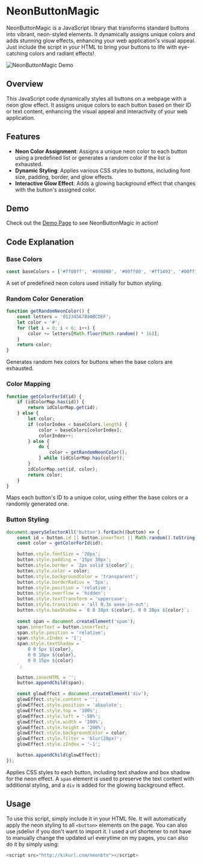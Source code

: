 # NeonButtonMagic
NeonButtonMagic is a JavaScript library that transforms standard buttons into vibrant, neon-styled elements. It dynamically assigns unique colors and adds stunning glow effects, enhancing your web application's visual appeal. Just include the script in your HTML to bring your buttons to life with eye-catching colors and radiant effects!

![NeonButtonMagic Demo](http://checkthese.com/img/NeonButtonMagic.jpg)


## Overview

This JavaScript code dynamically styles all buttons on a webpage with a neon glow effect. It assigns unique colors to each button based on their ID or text content, enhancing the visual appeal and interactivity of your web application.

## Features

- **Neon Color Assignment**: Assigns a unique neon color to each button using a predefined list or generates a random color if the list is exhausted.
- **Dynamic Styling**: Applies various CSS styles to buttons, including font size, padding, border, and glow effects.
- **Interactive Glow Effect**: Adds a glowing background effect that changes with the button's assigned color.

## Demo

Check out the [Demo Page](http://checkthese.com/demo/NeonButtonMagic/) to see NeonButtonMagic in action!

## Code Explanation

### Base Colors

```javascript
const baseColors = ['#ff00ff', '#800080', '#00ff00', '#ff1493', '#00ffff'];
```

A set of predefined neon colors used initially for button styling.

### Random Color Generation

```javascript
function getRandomNeonColor() {
    const letters = '0123456789ABCDEF';
    let color = '#';
    for (let i = 0; i < 6; i++) {
        color += letters[Math.floor(Math.random() * 16)];
    }
    return color;
}
```

Generates random hex colors for buttons when the base colors are exhausted.

### Color Mapping

```javascript
function getColorForId(id) {
    if (idColorMap.has(id)) {
        return idColorMap.get(id);
    } else {
        let color;
        if (colorIndex < baseColors.length) {
            color = baseColors[colorIndex];
            colorIndex++;
        } else {
            do {
                color = getRandomNeonColor();
            } while (idColorMap.has(color));
        }
        idColorMap.set(id, color);
        return color;
    }
}
```

Maps each button's ID to a unique color, using either the base colors or a randomly generated one.

### Button Styling

```javascript
document.querySelectorAll('button').forEach((button) => {
    const id = button.id || button.innerText || Math.random().toString();
    const color = getColorForId(id);

    button.style.fontSize = '20px';
    button.style.padding = '15px 30px';
    button.style.border = `2px solid ${color}`;
    button.style.color = color;
    button.style.backgroundColor = 'transparent';
    button.style.borderRadius = '5px';
    button.style.position = 'relative';
    button.style.overflow = 'hidden';
    button.style.textTransform = 'uppercase';
    button.style.transition = 'all 0.3s ease-in-out';
    button.style.boxShadow = `0 0 10px ${color}, 0 0 20px ${color}`;
    
    const span = document.createElement('span');
    span.innerText = button.innerText;
    span.style.position = 'relative';
    span.style.zIndex = '1';
    span.style.textShadow = `
        0 0 5px ${color},
        0 0 10px ${color},
        0 0 15px ${color}
    `;
    
    button.innerHTML = '';
    button.appendChild(span);

    const glowEffect = document.createElement('div');
    glowEffect.style.content = '';
    glowEffect.style.position = 'absolute';
    glowEffect.style.top = '100%';
    glowEffect.style.left = '-50%';
    glowEffect.style.width = '200%';
    glowEffect.style.height = '200%';
    glowEffect.style.backgroundColor = color;
    glowEffect.style.filter = 'blur(20px)';
    glowEffect.style.zIndex = '-1';

    button.appendChild(glowEffect);
});
```

Applies CSS styles to each button, including text shadow and box shadow for the neon effect. A `span` element is used to preserve the text content with additional styling, and a `div` is added for the glowing background effect.

## Usage

To use this script, simply include it in your HTML file. It will automatically apply the neon styling to all `<button>` elements on the page. You can also use jsdelivr if you don't want to import it.
I used a url shortener to not have to manually change the updated url everytime on my pages, you can also do it by simply using:

```javascript
<script src="http://kikurl.com/neonbtn"></script> 
```
